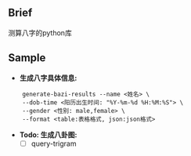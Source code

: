## Brief

测算八字的python库

## Sample

- **生成八字具体信息:**

```
    generate-bazi-results --name <姓名> \
    --dob-time <阳历出生时间: "%Y-%m-%d %H:%M:%S"> \
    --gender <性别: male,female> \
    --format <table:表格格式, json:json格式>
```

- **Todo: 生成八卦图:**
  - [ ] query-trigram
